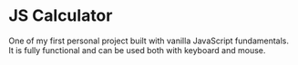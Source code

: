 # JS Calculator

One of my first personal project built with vanilla JavaScript fundamentals.
It is fully functional and can be used both with keyboard and mouse.
